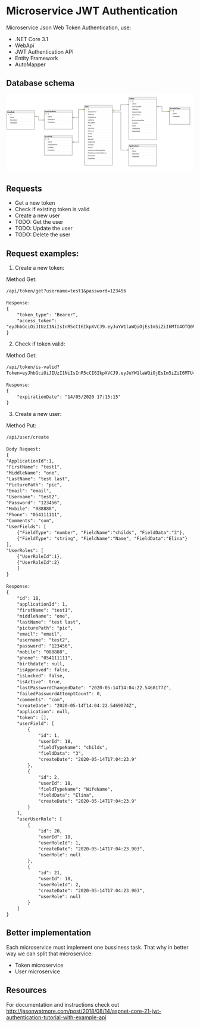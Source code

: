 # Microservice JWT Authentication
Microservice Json Web Token Authentication, use: 
* .NET Core 3.1 
* WebApi
* JWT Authentication API
* Entity Framework
* AutoMapper

## Database schema
![Image description](LocalDB/diagram.png)

## Requests
* Get a new token
* Check if existing token is valid
* Create a new user
* TODO: Get the user
* TODO: Update the user
* TODO: Delete the user

## Request examples:

1. Create a new token:

Method Get:
```console
/api/token/get?username=test1&password=123456

Response:
{
    "token_type": "Bearer",
    "access_token": "eyJhbGciOiJIUzI1NiIsInR5cCI6IkpXVCJ9.eyJuYW1laWQiOjEsIm5iZiI6MTU4OTQ0MDYxNCwiZXhwIjoxNTg5NDc2NTE1LCJpYXQiOjE1ODk0NDA1MTUsImlzcyI6IllCQl9Kc29uV2ViVG9rZW5TZXJ2ZXIiLCJhdWQiOiJodHRwczovL3Rlc3R3aXpkaWFwaS5henVyZXdlYnNpdGVzLm5ldCJ9.YWYLiPCdZD936w6Ny4oRPMewswAYcUnhUUGve0YuRTQ"
}
```

2. Check if token valid:

Method Get:
```console
/api/token/is-valid?Token=eyJhbGciOiJIUzI1NiIsInR5cCI6IkpXVCJ9.eyJuYW1laWQiOjEsIm5iZiI6MTU4OTQ0MDYxNCwiZXhwIjoxNTg5NDc2NTE1LCJpYXQiOjE1ODk0NDA1MTUsImlzcyI6IllCQl9Kc29uV2ViVG9rZW5TZXJ2ZXIiLCJhdWQiOiJodHRwczovL3Rlc3R3aXpkaWFwaS5henVyZXdlYnNpdGVzLm5ldCJ9.YWYLiPCdZD936w6Ny4oRPMewswAYcUnhUUGve0YuRTQ

Response:
{
    "expirationDate": "14/05/2020 17:15:15"
}
```

3. Create a new user:

Method Put:
```console
/api/user/create

Body Request:
{
"ApplicationId":1,
"FirstName": "test1",
"MiddleName": "one",
"LastName": "test last",
"PicturePath": "pic",
"Email": "email",
"Username": "test2",
"Password": "123456",
"Mobile": "088888",
"Phone": "054111111",
"Comments": "com",
"UserFields": [
	{"FieldType": "number", "FieldName":"childs", "FieldData":"3"},
	{"FieldType": "string", "FieldName":"Name", "FieldData":"Elina"}
],
"UserRoles": [
	{"UserRoleId":1}, 
	{"UserRoleId":2}
	]
}

Response:
{
    "id": 18,
    "applicationId": 1,
    "firstName": "test1",
    "middleName": "one",
    "lastName": "test last",
    "picturePath": "pic",
    "email": "email",
    "username": "test2",
    "password": "123456",
    "mobile": "088888",
    "phone": "054111111",
    "birthdate": null,
    "isApproved": false,
    "isLocked": false,
    "isActive": true,
    "lastPasswordChangedDate": "2020-05-14T14:04:22.5468177Z",
    "failedPasswordAttemptCount": 0,
    "comments": "com",
    "createDate": "2020-05-14T14:04:22.5469074Z",
    "application": null,
    "token": [],
    "userField": [
        {
            "id": 1,
            "userId": 18,
            "fieldTypeName": "childs",
            "fieldData": "3",
            "createDate": "2020-05-14T17:04:23.9"
        },
        {
            "id": 2,
            "userId": 18,
            "fieldTypeName": "WifeName",
            "fieldData": "Elina",
            "createDate": "2020-05-14T17:04:23.9"
        }
    ],
    "userUserRole": [
        {
            "id": 20,
            "userId": 18,
            "userRoleId": 1,
            "createDate": "2020-05-14T17:04:23.903",
            "userRole": null
        },
        {
            "id": 21,
            "userId": 18,
            "userRoleId": 2,
            "createDate": "2020-05-14T17:04:23.903",
            "userRole": null
        }
    ]
}
```

## Better implementation 
Each microservice must implement one bussiness task. That why in better way we can split that microservice:
* Token microservice
* User microservice

## Resources
For documentation and instructions check out http://jasonwatmore.com/post/2018/08/14/aspnet-core-21-jwt-authentication-tutorial-with-example-api
